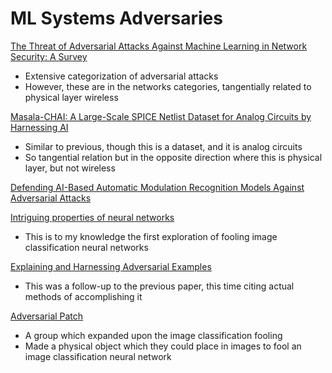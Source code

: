 # ML Systems Adversaries

[The Threat of Adversarial Attacks Against Machine Learning in Network Security: A Survey](https://arxiv.org/pdf/1911.02621)
- Extensive categorization of adversarial attacks
- However, these are in the networks categories, tangentially related to physical layer wireless

[Masala-CHAI: A Large-Scale SPICE Netlist Dataset for Analog Circuits by Harnessing AI](https://arxiv.org/pdf/2411.14299)
- Similar to previous, though this is a dataset, and it is analog circuits
- So tangential relation but in the opposite direction where this is physical layer, but not wireless

[Defending AI-Based Automatic Modulation Recognition Models Against Adversarial Attacks](https://digitalcommons.odu.edu/cgi/viewcontent.cgi?article=1203&context=engtech_fac_pubs)

[Intriguing properties of neural networks](https://arxiv.org/pdf/1312.6199)
- This is to my knowledge the first exploration of fooling image classification neural networks

[Explaining and Harnessing Adversarial Examples](https://arxiv.org/pdf/1412.6572)
- This was a follow-up to the previous paper, this time citing actual methods of accomplishing it

[Adversarial Patch](https://arxiv.org/pdf/1712.09665)
- A group which expanded upon the image classification fooling
- Made a physical object which they could place in images to fool an image classification neural network

